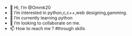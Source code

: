 - 👋 Hi, I’m @Ommk20
- 👀 I’m interested in python,c,c++,web designing,gamming.
- 🌱 I’m currently learning python
- 💞️ I’m looking to collaborate on me.
- 📫 How to reach me ? #through skills
<!---
Ommk20/Ommk20 is a ✨ special ✨ repository because its `README.md` (this file) appears on your GitHub profile.
You can click the Preview link to take a look at your changes.
--->
